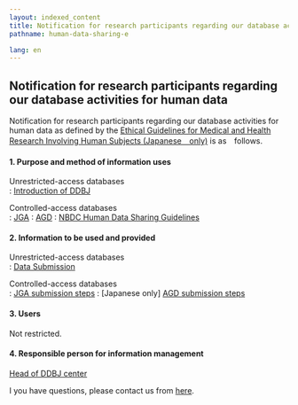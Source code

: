 ```yaml
---
layout: indexed_content
title: Notification for research participants regarding our database activities for human data
pathname: human-data-sharing-e

lang: en
---
```


## Notification for research participants regarding our database activities for human data

Notification for research participants regarding our database activities
for human data as defined by the [Ethical Guidelines for Medical and
Health Research Involving Human Subjects (Japanese　only)](http://www.lifescience.mext.go.jp/bioethics/ekigaku.html) is as　follows.

#### 1. Purpose and method of information uses

Unrestricted-access databases  
: [Introduction of DDBJ](ddbj-center-e.html#mission)

Controlled-access databases  
: [JGA](/jga/index-e.html)
: [AGD](/agd/index-e.html)
: [NBDC Human Data Sharing Guidelines](https://humandbs.biosciencedbc.jp/en/guidelines/data-sharing-guidelines)

#### 2. Information to be used and provided

Unrestricted-access databases  
: [Data Submission](/services/index-e.html)

Controlled-access databases  
: [JGA submission steps](/jga/submission-step-e.html)
: [Japanese only] [AGD submission steps](/agd/submission-step-e.html)

#### 3. Users

Not restricted.

#### 4. Responsible person for information management

[Head of DDBJ center](ddbj-staff-e.html)

I you have questions, please contact us from [here](contact-ddbj-e.html).

